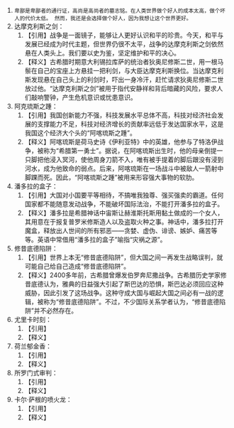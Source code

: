 1. `卑鄙是卑鄙者的通行证，高尚是高尚者的墓志铭。在人类世界做个好人的成本太高，做个坏人的代价太低。 然而，我还是会选择做个好人，因为我想让这个世界更好。`
2. 达摩克利斯之剑：
   1. 【引用】战争是一面镜子，能够让人更好认识和平的珍贵。今天，和平与发展已经成为时代主题，但世界仍很不太平，战争的达摩克利斯之剑依然悬在人类头上。我们要以史为鉴，坚定维护和平的决心。
   2. 【释义】古希腊时期意大利锡拉库萨的统治者狄奥尼修斯二世，用一根马鬃在自己的宝座上方悬挂一把利剑，与大臣达摩克利斯换位。当达摩克利斯发现悬在自己头上的利剑时，吓出一身冷汗，赶忙请求狄奥尼修斯二世放过他。“达摩克利斯之剑”被用于指代安静祥和背后暗藏的风险，要求人们敲响警钟，产生危机意识或忧患意识。
3. 阿克琉斯之踵：
   1. 【引用】我国创新能力不强，科技发展水平总体不高，科技对经济社会发展的支撑能力不足，科技对经济增长的贡献率远低于发达国家水平，这是我国这个经济大个头的“阿喀琉斯之踵”。
   2. 【释义】阿喀琉斯是荷马史诗《伊利亚特》中的英雄，他参与了特洛伊战争，被称为“希腊第一勇士”。据说，在阿喀琉斯出生时，他的母亲倒提一只脚把他浸入冥河，使他周身刀箭不入，唯有被手提着的脚后跟没有浸到河水，成为他致命的弱点。后来，阿喀琉斯在一场战斗中被敌人一箭射中脚踝而死。因此，“阿喀琉斯之踵”被用来形容强大事物的软肋。
4. 潘多拉的盒子：
   1. 【引用】大国对小国要平等相待，不搞唯我独尊、强买强卖的霸道。任何国家都不能随意发动战争，不能破坏国际法治，不能打开潘多拉的盒子。
   2. 【释义】潘多拉是希腊神话中宙斯让赫淮斯托斯用黏土做成的一个女人，其用意在于报复普罗米修斯造人以及盗取火种之事。神话中，潘多拉打开魔盒，释放出人世间的所有邪恶——贪婪、虚伪、诽谤、嫉妒、痛苦等等。英语中常借用“潘多拉的盒子”喻指“灾祸之源”。
5. 修昔底德陷阱：
   1. 【引用】世界上本无“修昔底德陷阱”，但大国之间一再发生战略误判，就可能自己给自己造成“修昔底德陷阱”。
   2. 【释义】2400多年前，古希腊曾爆发伯罗奔尼撒战争。古希腊历史学家修昔底德认为，雅典的日益强大引起了斯巴达的恐惧，斯巴达必须回应这种威胁，因此引发了这场战争。这种守成大国与崛起大国之间必有一战的逻辑，被称为“修昔底德陷阱”。不过，不少国际关系学者认为，“修昔底德陷阱”并不必然存在。
6. 尤里卡时刻：
   1. 【引用】
   2. 【释义】
7. 荷兰郁金香：
   1. 【引用】
   2. 【释义】
8. 所罗门式审判：
   1. 【引用】
   2. 【释义】
9. 卡尔·萨根的喷火龙：
   1. 【引用】
   2. 【释义】

